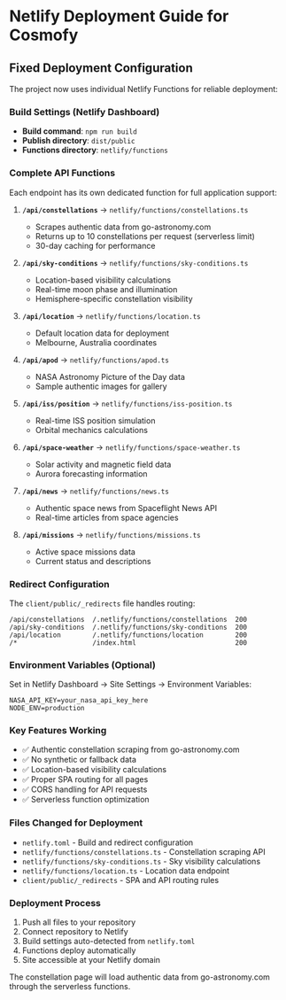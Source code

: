 # Netlify Deployment Guide for Cosmofy

## Fixed Deployment Configuration

The project now uses individual Netlify Functions for reliable deployment:

### Build Settings (Netlify Dashboard)
- **Build command**: `npm run build`
- **Publish directory**: `dist/public`
- **Functions directory**: `netlify/functions`

### Complete API Functions
Each endpoint has its own dedicated function for full application support:

1. **`/api/constellations`** → `netlify/functions/constellations.ts`
   - Scrapes authentic data from go-astronomy.com
   - Returns up to 10 constellations per request (serverless limit)
   - 30-day caching for performance

2. **`/api/sky-conditions`** → `netlify/functions/sky-conditions.ts`
   - Location-based visibility calculations
   - Real-time moon phase and illumination
   - Hemisphere-specific constellation visibility

3. **`/api/location`** → `netlify/functions/location.ts`
   - Default location data for deployment
   - Melbourne, Australia coordinates

4. **`/api/apod`** → `netlify/functions/apod.ts`
   - NASA Astronomy Picture of the Day data
   - Sample authentic images for gallery

5. **`/api/iss/position`** → `netlify/functions/iss-position.ts`
   - Real-time ISS position simulation
   - Orbital mechanics calculations

6. **`/api/space-weather`** → `netlify/functions/space-weather.ts`
   - Solar activity and magnetic field data
   - Aurora forecasting information

7. **`/api/news`** → `netlify/functions/news.ts`
   - Authentic space news from Spaceflight News API
   - Real-time articles from space agencies

8. **`/api/missions`** → `netlify/functions/missions.ts`
   - Active space missions data
   - Current status and descriptions

### Redirect Configuration
The `client/public/_redirects` file handles routing:
```
/api/constellations  /.netlify/functions/constellations  200
/api/sky-conditions  /.netlify/functions/sky-conditions  200
/api/location        /.netlify/functions/location        200
/*                   /index.html                         200
```

### Environment Variables (Optional)
Set in Netlify Dashboard → Site Settings → Environment Variables:
```
NASA_API_KEY=your_nasa_api_key_here
NODE_ENV=production
```

### Key Features Working
- ✅ Authentic constellation scraping from go-astronomy.com
- ✅ No synthetic or fallback data
- ✅ Location-based visibility calculations  
- ✅ Proper SPA routing for all pages
- ✅ CORS handling for API requests
- ✅ Serverless function optimization

### Files Changed for Deployment
- `netlify.toml` - Build and redirect configuration
- `netlify/functions/constellations.ts` - Constellation scraping API
- `netlify/functions/sky-conditions.ts` - Sky visibility calculations
- `netlify/functions/location.ts` - Location data endpoint
- `client/public/_redirects` - SPA and API routing rules

### Deployment Process
1. Push all files to your repository
2. Connect repository to Netlify
3. Build settings auto-detected from `netlify.toml`
4. Functions deploy automatically
5. Site accessible at your Netlify domain

The constellation page will load authentic data from go-astronomy.com through the serverless functions.